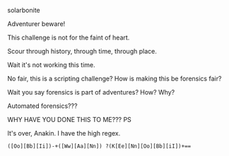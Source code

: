 solarbonite

Adventurer beware!

This challenge is not for the faint of heart.

Scour through history, through time, through place.

Wait it's not working this time.

No fair, this is a scripting challenge? How is making this be forensics fair?

Wait you say forensics is part of adventures? How? Why?

Automated forensics???

WHY HAVE YOU DONE THIS TO ME???
PS

It's over, Anakin. I have the high regex.

    ([Oo][Bb][Ii])-+([Ww][Aa][Nn]) ?(K[Ee][Nn][Oo][Bb][iI])+==
